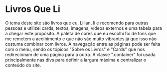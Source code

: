 # Livros Que Li
O tema deste site são livros que eu, Lilian, li e recomendo para outras pessoas e utilizei cards, textos, imagens, vídeos externos e uma tabela para a chegar este propósito.
A paleta de cores que eu escolhi foi de tons que me remetem a acolhimento e que não são muito vibrantes já que isso não costuma combinar com livros.
A navegação entre as páginas pode ser feita com o menu, sendo os tópicos "Sobre os Livros" e "Cards" que nos redirecionam de uma página para a outra.
A classe ".container" foi usada principalmente nas divs para definir a largura máxima e centralizar o conteúdo do site.
